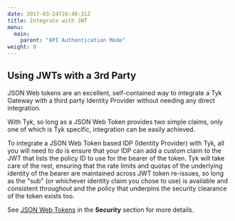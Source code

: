 ```yaml
---
date: 2017-03-24T16:40:31Z
title: Integrate with JWT
menu:
  main:
    parent: "API Authentication Mode"
weight: 0
---
```


## <a name="using-jwts-with-a-3rd-party"></a> Using JWTs with a 3rd Party

JSON Web tokens are an excellent, self-contained way to integrate a Tyk Gateway with a third party Identity Provider without needing any direct integration.

With Tyk, so long as a JSON Web Token provides two simple claims, only one of which is Tyk specific, integration can be easily achieved.

To integrate a JSON Web Token based IDP (Identity Provider) with Tyk, all you will need to do is ensure that your IDP can add a custom claim to the JWT that lists the policy ID to use for the bearer of the token. Tyk will take care of the rest, ensuring that the rate limits and quotas of the underlying identity of the bearer are maintained across JWT token re-issues, so long as the "sub" (or whichever identity claim you chose to use) is available and consistent throughout and the policy that underpins the security clearance of the token exists too.

See [JSON Web Tokens](/docs/basic-config-and-security/security/authentication-authorization/json-web-tokens/) in the **Security** section for more details.

